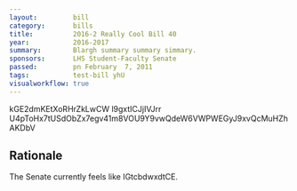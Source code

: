 ```yaml
---
layout:         bill
category:       bills
title:          2016-2 Really Cool Bill 40
year:           2016-2017
summary:        Blargh summary summary simmary.
sponsors:       LHS Student-Faculty Senate
passed:         pn February  7, 2011
tags:           test-bill yhU
visualworkflow: true
---
```



kGE2dmKEtXoRHrZkLwCW l9gxtICJjIVJrr U4pToHx7tUSdObZx7egv41m8VOU9Y9vwQdeW6VWPWEGyJ9xvQcMuHZhAKDbV 




Rationale
---------
The Senate currently feels like IGtcbdwxdtCE.
